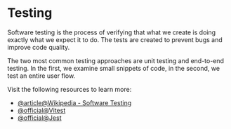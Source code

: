 # Testing

Software testing is the process of verifying that what we create is doing exactly what we expect it to do. The tests are created to prevent bugs and improve code quality.

The two most common testing approaches are unit testing and end-to-end testing. In the first, we examine small snippets of code, in the second, we test an entire user flow.

Visit the following resources to learn more:

- [@article@Wikipedia - Software Testing](https://en.wikipedia.org/wiki/Software_testing)
- [@official@Vitest](https://vitest.dev/)
- [@official@Jest](https://jest.io)
